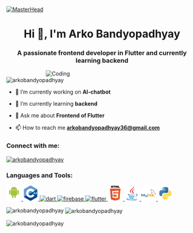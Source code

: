 [![MasterHead](https://encrypted-tbn0.gstatic.com/images?q=tbn:ANd9GcThFu33BMQywQKaeS5DE-JmEUxclakU83ZXjw&usqp=CAU)](https://arkobandyopadhyay.io)
<h1 align="center">Hi 👋, I'm Arko Bandyopadhyay</h1>
<h3 align="center">A passionate frontend developer in Flutter and currently learning backend</h3>
<img align="right" alt="Coding" width="400" src="https://camo.githubusercontent.com/5ddf73ad3a205111cf8c686f687fc216c2946a75005718c8da5b837ad9de78c9/68747470733a2f2f7468756d62732e6766796361742e636f6d2f4576696c4e657874446576696c666973682d736d616c6c2e676966">

<p align="left"> <img src="https://komarev.com/ghpvc/?username=arkobandyopadhyay&label=Profile%20views&color=0e75b6&style=flat" alt="arkobandyopadhyay" /> </p>

- 🔭 I’m currently working on **AI-chatbot**

- 🌱 I’m currently learning **backend**

- 💬 Ask me about **Frontend of Flutter**

- 📫 How to reach me **arkobandyopadhyay36@gmail.com**

<h3 align="left">Connect with me:</h3>
<p align="left">
<a href="https://linkedin.com/in/arkobandyopadhyay" target="blank"><img align="center" src="https://raw.githubusercontent.com/rahuldkjain/github-profile-readme-generator/master/src/images/icons/Social/linked-in-alt.svg" alt="arkobandyopadhyay" height="30" width="40" /></a>
</p>

<h3 align="left">Languages and Tools:</h3>
<p align="left"> <a href="https://developer.android.com" target="_blank" rel="noreferrer"> <img src="https://raw.githubusercontent.com/devicons/devicon/master/icons/android/android-original-wordmark.svg" alt="android" width="40" height="40"/> </a> <a href="https://www.w3schools.com/cpp/" target="_blank" rel="noreferrer"> <img src="https://raw.githubusercontent.com/devicons/devicon/master/icons/cplusplus/cplusplus-original.svg" alt="cplusplus" width="40" height="40"/> </a> <a href="https://dart.dev" target="_blank" rel="noreferrer"> <img src="https://www.vectorlogo.zone/logos/dartlang/dartlang-icon.svg" alt="dart" width="40" height="40"/> </a> <a href="https://firebase.google.com/" target="_blank" rel="noreferrer"> <img src="https://www.vectorlogo.zone/logos/firebase/firebase-icon.svg" alt="firebase" width="40" height="40"/> </a> <a href="https://flutter.dev" target="_blank" rel="noreferrer"> <img src="https://www.vectorlogo.zone/logos/flutterio/flutterio-icon.svg" alt="flutter" width="40" height="40"/> </a> <a href="https://www.w3.org/html/" target="_blank" rel="noreferrer"> <img src="https://raw.githubusercontent.com/devicons/devicon/master/icons/html5/html5-original-wordmark.svg" alt="html5" width="40" height="40"/> </a> <a href="https://www.java.com" target="_blank" rel="noreferrer"> <img src="https://raw.githubusercontent.com/devicons/devicon/master/icons/java/java-original.svg" alt="java" width="40" height="40"/> </a> <a href="https://www.mysql.com/" target="_blank" rel="noreferrer"> <img src="https://raw.githubusercontent.com/devicons/devicon/master/icons/mysql/mysql-original-wordmark.svg" alt="mysql" width="40" height="40"/> </a> <a href="https://www.python.org" target="_blank" rel="noreferrer"> <img src="https://raw.githubusercontent.com/devicons/devicon/master/icons/python/python-original.svg" alt="python" width="40" height="40"/> </a> </p>

<p><img align="left" src="https://github-readme-stats.vercel.app/api/top-langs?username=arkobandyopadhyay&show_icons=true&locale=en&layout=compact" alt="arkobandyopadhyay" /></p>

<p>&nbsp;<img align="center" src="https://github-readme-stats.vercel.app/api?username=arkobandyopadhyay&show_icons=true&locale=en" alt="arkobandyopadhyay" /></p>

<p><img align="center" src="https://github-readme-streak-stats.herokuapp.com/?user=arkobandyopadhyay&" alt="arkobandyopadhyay" /></p>
